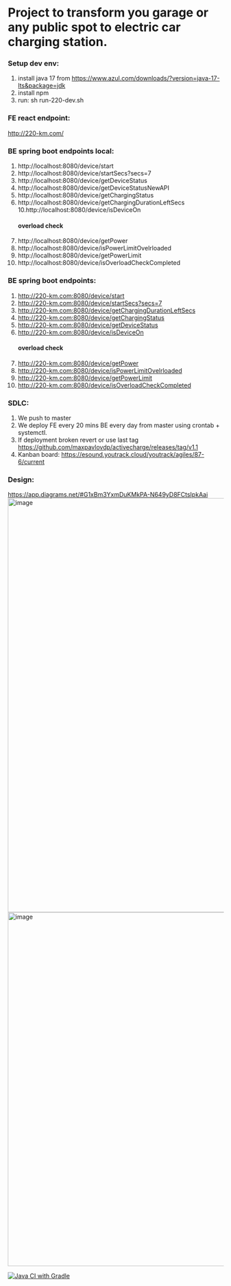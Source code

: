 # Project to transform you garage or any public spot to electric car charging station.

### Setup dev env:
1. install java 17 from https://www.azul.com/downloads/?version=java-17-lts&package=jdk
2. install npm
3. run: sh run-220-dev.sh

### FE react endpoint: 
http://220-km.com/

### BE spring boot endpoints local:
1. http://localhost:8080/device/start
2. http://localhost:8080/device/startSecs?secs=7
4. http://localhost:8080/device/getDeviceStatus
7. http://localhost:8080/device/getDeviceStatusNewAPI
8. http://localhost:8080/device/getChargingStatus
9. http://localhost:8080/device/getChargingDurationLeftSecs
10.http://localhost:8080/device/isDeviceOn
   #### overload check
1. http://localhost:8080/device/getPower
2. http://localhost:8080/device/isPowerLimitOvelrloaded
3. http://localhost:8080/device/getPowerLimit
4. http://localhost:8080/device/isOverloadCheckCompleted

### BE spring boot endpoints:
1. http://220-km.com:8080/device/start
2. http://220-km.com:8080/device/startSecs?secs=7
3. http://220-km.com:8080/device/getChargingDurationLeftSecs
4. http://220-km.com:8080/device/getChargingStatus
5. http://220-km.com:8080/device/getDeviceStatus
6. http://220-km.com:8080/device/isDeviceOn
   #### overload check
7. http://220-km.com:8080/device/getPower
8. http://220-km.com:8080/device/isPowerLimitOvelrloaded
9. http://220-km.com:8080/device/getPowerLimit
10. http://220-km.com:8080/device/isOverloadCheckCompleted

### SDLC:
1. We push to master
2. We deploy FE every 20 mins BE every day from master using crontab + systemctl. 
3. If deployment broken revert or use last tag https://github.com/maxpavlovdp/activecharge/releases/tag/v1.1
4. Kanban board: https://esound.youtrack.cloud/youtrack/agiles/87-6/current

### Design:
https://app.diagrams.net/#G1xBm3YxmDuKMkPA-N649yD8FCtsIpkAai
<img width="963" alt="image" src="https://user-images.githubusercontent.com/5563023/171100461-22780c99-c5f7-4d60-9adb-db8363a91b57.png">
<img width="823" alt="image" src="https://user-images.githubusercontent.com/5563023/171879571-2491e33c-9e92-4ac8-93cc-ebbf428136e7.png">



[![Java CI with Gradle](https://github.com/maxpavlovdp/activecharge/actions/workflows/gradle.yml/badge.svg)](https://github.com/maxpavlovdp/activecharge/actions/workflows/gradle.yml)
